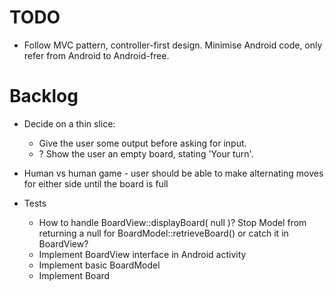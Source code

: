 TODO
====

- Follow MVC pattern, controller-first design. Minimise Android code, only refer from Android to Android-free.

Backlog
=======

- Decide on a thin slice:
  - Give the user some output before asking for input.
  - ? Show the user an empty board, stating 'Your turn'.
- Human vs human game - user should be able to make alternating moves for either side until the board is full

- Tests
  - How to handle BoardView::displayBoard( null )? Stop Model from returning a null for BoardModel::retrieveBoard() or catch it in BoardView?
  - Implement BoardView interface in Android activity
  - Implement basic BoardModel
  - Implement Board

